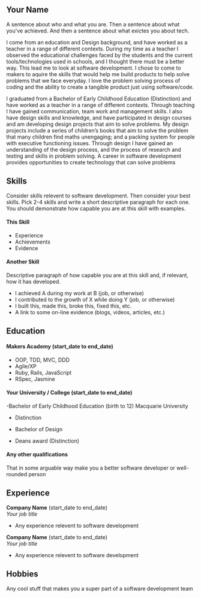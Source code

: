 ## Your Name

A sentence about who and what you are. Then a sentence about what you've achieved. And then a sentence about what exictes you about tech.




I come  from an education and Design background, and have worked as a teacher in a range of different contexts. During my time as a teacher I observed the educational challenges faced by the students and the current tools/technologies used in schools, and I thought there must be a better way. This lead me to look at software development. I chose to come to makers to aquire the skills that would help me build products to help solve problems that we face everyday. I love the problem solving process of coding and the ability to create a tangible product just using software/code. 

I graduated from a Bachelor of Early Childhood Education (Distinction) and have worked as a teacher in a range of different contexts. Through teaching I have gained communication, team work and management skills.  I also have design skills and knowledge, and have participated in design courses and am developing design projects that aim to solve problems. My design projects include a series of children’s books that aim to solve the problem that many children find maths unengaging; and a packing system for people with executive functioning issues.
Through design I  have gained an understanding of the design process, and the process of research and testing and skills in problem solving. A career in software development provides opportunities to create technology that can solve problems


## Skills

Consider skills relevent to software development. Then consider your best skills. Pick 2-4 skills and write a short descriptive paragraph for each one. You should demonstrate how capable you are at this skill with examples.

#### This Skill

- Experience
- Achievements
- Evidence

#### Another Skill

Descriptive paragraph of how capable you are at this skill and, if relevant, how it has developed.

- I achieved A during my work at B (job, or otherwise)
- I contributed to the growth of X while doing Y (job, or otherwise)
- I built this, made this, broke this, fixed this, etc.
- A link to some on-line evidence (blogs, videos, articles, etc.)

## Education

#### Makers Academy (start_date to end_date)

- OOP, TDD, MVC, DDD
- Agile/XP
- Ruby, Rails, JavaScript
- RSpec, Jasmine

#### Your University / College (start_date to end_date)

-Bachelor of Early Childhood Education (birth to 12) Macquarie University 
- Distinction

- Bachelor of Design 
- Deans award (Distinction)  


#### Any other qualifications

That in some arguable way make you a better software developer or well-rounded person

## Experience

**Company Name** (start_date to end_date)    
*Your job title*  
- Any experience relevent to software development

**Company Name** (start_date to end_date)   
*Your job title*  
- Any experience relevent to software development

## Hobbies

Any cool stuff that makes you a super part of a software development team
